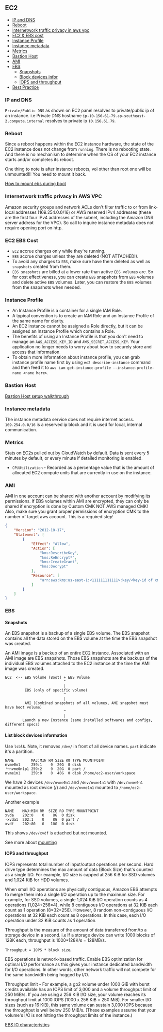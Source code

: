 ## EC2

- [IP and DNS](#ip-and-dns)
- [Reboot](#reboot)
- [Internetwork traffic privacy in aws vpc](#internetwork-traffic-privacy-in-aws-vpc)
- [EC2 & EBS cost](#ec2_ebs_cost)
- [Instance Profile](#instance-profile)
- [Instance metadata](#instance-metadata)
- [Metrics](#metrics)
- [Bastion Host](#bastion-host)
- [AMI](#ami)
- [EBS](#ebs)
    - [Snapshots](#snapshots)
    - [Block devices infor](#block-devices-infor)
    - [IOPS and throughput](#iops-and-throughput)
- [Best Practice](#best-practice)

### IP and DNS

`Private/Public DNS` as shown on EC2 panel resolves to private/public ip of an instance.
i.e Private DNS hostname `ip-10-156-61-79.ap-southeast-2.compute.internal` resolves to private ip `10.156.61.79`.

### Reboot

Since a reboot happens within the EC2 instance hardware, the state of the EC2 instance does not change from `running`. There is no rebooting state. And there is no mechanism to determine when the OS of your EC2 instance starts and/or completes its reboot.

One thing to note is after instance reboots, vol other than root one will be unmounted!!! You need to mount it back.

[How to mount ebs during boot](https://docs.aws.amazon.com/AWSEC2/latest/UserGuide/ebs-using-volumes.html)

### Internetwork traffic privacy in AWS VPC
Amazon security groups and network ACLs don't filter traffic to or from link-local addresses (169.254.0.0/16) or AWS reserved IPv4 addresses (these are the first four IPv4 addresses of the subnet, including the Amazon DNS server address for the VPC). So call to inquire instance metadata does not require
opening port on http.

### EC2 EBS Cost

- `EC2` accrue charges only while they're running.
- `EBS` accrue charges unless they are deleted (NOT ATTACHED!).
- To avoid any charges to `EBS`, make sure have them deleted as well as `snapshots` created from them.
- `EBS snapshots` are billed at a lower rate than active `EBS volumes` are. So for cost effectiveness, you can create `EBS` snapshots from `EBS` volumes and delete active `EBS` volumes. Later, you can restore the `EBS` volumes from the snapshots when needed.

### Instance Profile

- An Instance Profile is a container for a single IAM Role.
- A typical convention is to create an IAM Role and an Instance Profile of the same name for clarity.
- An EC2 Instance cannot be assigned a Role directly, but it can be assigned an Instance Profile which contains a Role.
- The benefits of using an Instance Profile is that you don't need to manage an `AWS_ACCESS_KEY_ID` and `AWS_SECRET_ACCESS_KEY`. Your application no longer needs to worry about how to securely store and access that information.
- To obtain more information about instance profile, you can grab instance profile name first by using `ec2 describe-instance` command and then feed it to `aws iam get-instance-profile --instance-profile-name <name here>`.

### Bastion Host

[Bastion Host setup walkthrough](https://vaughanj10.github.io/creating-a-bastion-host-for-aws/)

### Instance metadata

The instance metadata service does not require internet access. `169.254.0.0/16` is a reserved ip block and it is used for local, internal communication.

### Metrics

Stats on EC2s pulled out by CloudWatch by default. Data is sent every 5 minutes by default, or every minute if detailed monitoring is enabled.

- `CPUUtilization` - Recorded as a percentage value that is the amount of allocated EC2 compute units that are currently in use on the instance.


### AMI

AMI in one account can be shared with another account by modifying its permissions. If EBS volumes within AMI are encrypted, they can only be shared if encryption is done by Custom CMK NOT AWS managed CMK! Also, make sure you grant proper permissions of encryption CMK to the number of target aws account. This is a required step!

```json
{
    "Version": "2012-10-17",
    "Statement": [
        {
            "Effect": "Allow",
            "Action": [
                "kms:DescribeKey",
                "kms:ReEncrypt*",
                "kms:CreateGrant",
                "kms:Decrypt"
            ],
            "Resource": [
                "arn:aws:kms:us-east-1:<111111111111>:key/<key-id of cmkSource>"
            ]
        }
    ]
}
```

### EBS

#### Snapshots

An EBS snapshot is a backup of a single EBS volume. The EBS snapshot contains all the data stored on the EBS volume at the time the EBS snapshot was created.

An AMI image is a backup of an entire EC2 instance. Associated with an AMI image are EBS snapshots. Those EBS snapshots are the backups of the individual EBS volumes attached to the EC2 instance at the time the AMI image was created.

```
EC2  <-- EBS Volume (Boot) + EBS Volume
                           ^
                           |
         EBS (only of specific volume)
                           ^
                           |
         AMI (Combined snapshots of all volumes, AMI snapshot must have boot volume)
                           ^
                           |
        Launch a new Instance (same installed softwares and configs, different specs)
```

#### List block devices information

Use `lsblk`. Note, it removes `/dev/` in front of all device names.
`part` indicate it's a partition.

```shell
NAME        MAJ:MIN RM SIZE RO TYPE MOUNTPOINT
nvme0n1     259:1    0  20G  0 disk
└─nvme0n1p1 259:2    0  20G  0 part /
nvme1n1     259:0    0  40G  0 disk /home/ec2-user/workspace
```

We have 2 devices `/dev/nvme0n1` and `/dev/nvme1n1` with `/dev/nvme0n1` mounted as root device (/) and `/dev/nvme1n1` mounted to `/home/ec2-user/workspace`.

Another example
```shell
NAME    MAJ:MIN RM  SIZE RO TYPE MOUNTPOINT
xvda    202:0    0    8G  0 disk
-xvda1  202:1    0    8G  0 part /
xvdf    202:80   0   10G  0 disk
```
This shows `/dev/xvdf` is attached but not mounted.

See more about [mounting](https://gist.github.com/DavidHe1127/7b038d9901ac285af1486f9cc3485ecd)

#### IOPS and throughput

IOPS represents total number of input/output operations per second. Hard drive type determines the max amount of data (Block Size) that's counted as a single I/O. For example, I/O size is capped at 256 KiB for SSD volumes and 1,024 KiB for HDD volumes.

When small I/O operations are physically contiguous, Amazon EBS attempts to merge them into a single I/O operation up to the maximum size. For example, for SSD volumes, a single 1,024 KiB I/O operation counts as 4 operations (1,024÷256=4), while 8 contiguous I/O operations at 32 KiB each count as 1 operation (8×32=256). However, 8 random non-contiguous I/O operations at 32 KiB each count as 8 operations. In this case, each I/O operation under 32 KiB counts as 1 operation.

Throughput is the measure of the amount of data transferred from/to a storage device in a second. i.e If a storage device can write 1000 blocks of 128K each, throughput is 1000*128K/s = 128MB/s.

`Throughput = IOPS * block size`.

EBS operations is network-based traffic. Enable EBS optimization for optimal I/O performance as this gives your instance dedicated bandwidth for I/O operations. In other words, other network traffic will not compete for the same bandwidth being hogged by I/O.

Throughput limit - For example, a gp2 volume under 1000 GiB with burst credits available has an IOPS limit of 3,000 and a volume throughput limit of 250 MiB/s. If you are using a 256 KiB I/O size, your volume reaches its throughput limit at 1000 IOPS (1000 x 256 KiB = 250 MiB). For smaller I/O sizes (such as 16 KiB), this same volume can sustain 3,000 IOPS because the throughput is well below 250 MiB/s. (These examples assume that your volume's I/O is not hitting the throughput limits of the instance.)

[EBS IO characteristics](https://docs.aws.amazon.com/AWSEC2/latest/UserGuide/ebs-io-characteristics.html)







